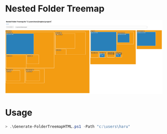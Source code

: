 
# Nested Folder Treemap

![screen shot](./screenshot.png "screen shot")

# Usage

```ps1
> .\Generate-FolderTreemapHTML.ps1 -Path "c:\users\haru"
```
